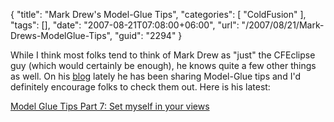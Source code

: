 {
	"title": "Mark Drew's Model-Glue Tips",
	"categories": [
		"ColdFusion"
	],
	"tags": [],
	"date": "2007-08-21T07:08:00+06:00",
	"url": "/2007/08/21/Mark-Drews-ModelGlue-Tips",
	"guid": "2294"
}

While I think most folks tend to think of Mark Drew as "just" the CFEclipse guy (which would certainly be enough), he knows quite a few other things as well. On his <a href="http://www.markdrew.co.uk/blog/index.cfm">blog</a> lately he has been sharing Model-Glue tips and I'd definitely encourage folks to check them out. Here is his latest:

<a href="http://www.markdrew.co.uk/blog/index.cfm/2007/8/17/Model-Glue-Tips-Part-7-Set-myself-in-your-views">Model Glue Tips Part 7: Set myself in your views</a>